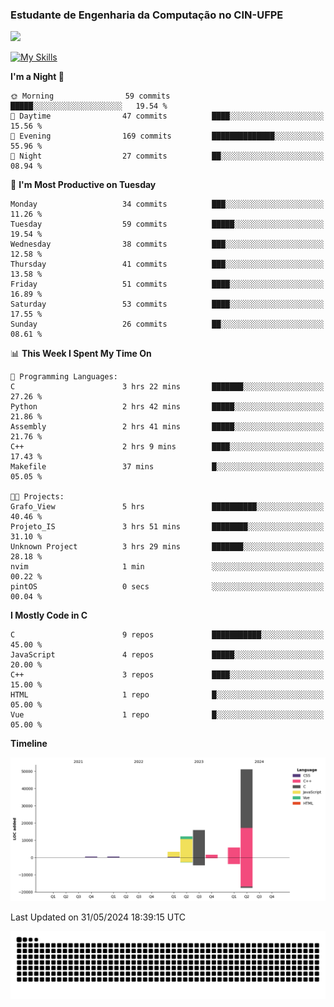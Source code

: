 
### Estudante de Engenharia da Computação no CIN-UFPE
<div>
      <!--<img width=400 src="https://github-readme-stats.vercel.app/api?username=Zed201&show_icons=true&theme=tokyonight" /-->
      <img width=400 src='https://leetcode.card.workers.dev/Zed201?theme=nord&font=baloo&extension=null' />
</div>


[![My Skills](https://skillicons.dev/icons?i=c,cpp,py,java,neovim&theme=dark)](https://skillicons.dev)

<!--START_SECTION:waka-->
**I'm a Night 🦉** 

```text
🌞 Morning                59 commits          █████░░░░░░░░░░░░░░░░░░░░   19.54 % 
🌆 Daytime                47 commits          ████░░░░░░░░░░░░░░░░░░░░░   15.56 % 
🌃 Evening                169 commits         ██████████████░░░░░░░░░░░   55.96 % 
🌙 Night                  27 commits          ██░░░░░░░░░░░░░░░░░░░░░░░   08.94 % 
```
📅 **I'm Most Productive on Tuesday** 

```text
Monday                   34 commits          ███░░░░░░░░░░░░░░░░░░░░░░   11.26 % 
Tuesday                  59 commits          █████░░░░░░░░░░░░░░░░░░░░   19.54 % 
Wednesday                38 commits          ███░░░░░░░░░░░░░░░░░░░░░░   12.58 % 
Thursday                 41 commits          ███░░░░░░░░░░░░░░░░░░░░░░   13.58 % 
Friday                   51 commits          ████░░░░░░░░░░░░░░░░░░░░░   16.89 % 
Saturday                 53 commits          ████░░░░░░░░░░░░░░░░░░░░░   17.55 % 
Sunday                   26 commits          ██░░░░░░░░░░░░░░░░░░░░░░░   08.61 % 
```


📊 **This Week I Spent My Time On** 

```text
💬 Programming Languages: 
C                        3 hrs 22 mins       ███████░░░░░░░░░░░░░░░░░░   27.26 % 
Python                   2 hrs 42 mins       █████░░░░░░░░░░░░░░░░░░░░   21.86 % 
Assembly                 2 hrs 41 mins       █████░░░░░░░░░░░░░░░░░░░░   21.76 % 
C++                      2 hrs 9 mins        ████░░░░░░░░░░░░░░░░░░░░░   17.43 % 
Makefile                 37 mins             █░░░░░░░░░░░░░░░░░░░░░░░░   05.05 % 

🐱‍💻 Projects: 
Grafo_View               5 hrs               ██████████░░░░░░░░░░░░░░░   40.46 % 
Projeto_IS               3 hrs 51 mins       ████████░░░░░░░░░░░░░░░░░   31.10 % 
Unknown Project          3 hrs 29 mins       ███████░░░░░░░░░░░░░░░░░░   28.18 % 
nvim                     1 min               ░░░░░░░░░░░░░░░░░░░░░░░░░   00.22 % 
pintOS                   0 secs              ░░░░░░░░░░░░░░░░░░░░░░░░░   00.04 % 
```

**I Mostly Code in C** 

```text
C                        9 repos             ███████████░░░░░░░░░░░░░░   45.00 % 
JavaScript               4 repos             █████░░░░░░░░░░░░░░░░░░░░   20.00 % 
C++                      3 repos             ████░░░░░░░░░░░░░░░░░░░░░   15.00 % 
HTML                     1 repo              █░░░░░░░░░░░░░░░░░░░░░░░░   05.00 % 
Vue                      1 repo              █░░░░░░░░░░░░░░░░░░░░░░░░   05.00 % 
```



**Timeline**

![Lines of Code chart](https://raw.githubusercontent.com/Zed201/Zed201/master/assets/bar_graph.png)


 Last Updated on 31/05/2024 18:39:15 UTC
<!--END_SECTION:waka-->

<picture>
  <source media="(prefers-color-scheme: dark)" srcset="https://github.com/Zed201/Zed201/blob/output/github-contribution-grid-snake-dark.svg" />
  <img alt="github-snake" src="https://github.com/Zed201/Zed201/blob/output/github-contribution-grid-snake-dark.svg" />
</picture>
